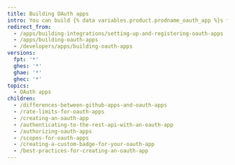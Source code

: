 ```yaml
---
title: Building OAuth apps
intro: You can build {% data variables.product.prodname_oauth_app %}s for yourself or others to use. Learn how to register and set up permissions and authorization options for {% data variables.product.prodname_oauth_app %}s.
redirect_from:
  - /apps/building-integrations/setting-up-and-registering-oauth-apps
  - /apps/building-oauth-apps
  - /developers/apps/building-oauth-apps
versions:
  fpt: '*'
  ghes: '*'
  ghae: '*'
  ghec: '*'
topics:
  - OAuth apps
children:
  - /differences-between-github-apps-and-oauth-apps
  - /rate-limits-for-oauth-apps
  - /creating-an-oauth-app
  - /authenticating-to-the-rest-api-with-an-oauth-app
  - /authorizing-oauth-apps
  - /scopes-for-oauth-apps
  - /creating-a-custom-badge-for-your-oauth-app
  - /best-practices-for-creating-an-oauth-app
---
```


